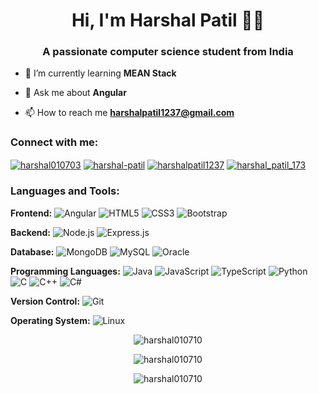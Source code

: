 <h1 align="center">Hi, I'm Harshal Patil 👨‍💻 </h1>
<h3 align="center">A passionate computer science student from India</h3>

- 🌱 I’m currently learning **MEAN Stack**

- 💬 Ask me about **Angular**

- 📫 How to reach me **harshalpatil1237@gmail.com**

<h3 align="left">Connect with me:</h3>
<p align="left">
  <a href="https://twitter.com/harshal010703" target="blank"><img align="center" src="https://img.shields.io/twitter/follow/harshal010703?style=social&logo=twitter" alt="harshal010703" /></a>
  <a href="https://linkedin.com/in/harshal-patil" target="blank"><img align="center" src="https://img.shields.io/badge/-harshal--patil-blue?style=flat-square&logo=linkedin&logoColor=white" alt="harshal-patil" /></a>
  <a href="https://www.hackerrank.com/harshalpatil1237" target="blank"><img align="center" src="https://img.shields.io/badge/-harshalpatil1237-2EC866?style=flat-square&logo=hackerrank&logoColor=white" alt="harshalpatil1237" /></a>
  <a href="https://www.leetcode.com/harshal_patil_173" target="blank"><img align="center" src="https://img.shields.io/badge/-harshal__patil__173-FFA116?style=flat-square&logo=leetcode&logoColor=white" alt="harshal_patil_173" /></a>
</p>

<h3 align="left">Languages and Tools:</h3>
<p align="left">
  <strong>Frontend:</strong>
  <img src="https://img.shields.io/badge/-Angular-DD0031?style=flat-square&logo=angular&logoColor=white" alt="Angular"/>
  <img src="https://img.shields.io/badge/-HTML5-E34F26?style=flat-square&logo=html5&logoColor=white" alt="HTML5"/>
  <img src="https://img.shields.io/badge/-CSS3-1572B6?style=flat-square&logo=css3&logoColor=white" alt="CSS3"/>
  <img src="https://img.shields.io/badge/-Bootstrap-563D7C?style=flat-square&logo=bootstrap&logoColor=white" alt="Bootstrap"/>
  
  <strong>Backend:</strong>
  <img src="https://img.shields.io/badge/-Node.js-339933?style=flat-square&logo=node.js&logoColor=white" alt="Node.js"/>
  <img src="https://img.shields.io/badge/-Express.js-000000?style=flat-square&logo=express&logoColor=white" alt="Express.js"/>
  
  <strong>Database:</strong>
  <img src="https://img.shields.io/badge/-MongoDB-47A248?style=flat-square&logo=mongodb&logoColor=white" alt="MongoDB"/>
  <img src="https://img.shields.io/badge/-MySQL-4479A1?style=flat-square&logo=mysql&logoColor=white" alt="MySQL"/>
  <img src="https://img.shields.io/badge/-Oracle-F80000?style=flat-square&logo=oracle&logoColor=white" alt="Oracle"/>
  
  <strong>Programming Languages:</strong>
  <img src="https://img.shields.io/badge/-Java-007396?style=flat-square&logo=java&logoColor=white" alt="Java"/>
  <img src="https://img.shields.io/badge/-JavaScript-F7DF1E?style=flat-square&logo=javascript&logoColor=white" alt="JavaScript"/>
  <img src="https://img.shields.io/badge/-TypeScript-3178C6?style=flat-square&logo=typescript&logoColor=white" alt="TypeScript"/>
  <img src="https://img.shields.io/badge/-Python-3776AB?style=flat-square&logo=python&logoColor=white" alt="Python"/>
  <img src="https://img.shields.io/badge/-C-00599C?style=flat-square&logo=c&logoColor=white" alt="C"/>
  <img src="https://img.shields.io/badge/-C++-00599C?style=flat-square&logo=cplusplus&logoColor=white" alt="C++"/>
  <img src="https://img.shields.io/badge/-C%23-239120?style=flat-square&logo=csharp&logoColor=white" alt="C#"/>
  
  <strong>Version Control:</strong>
  <img src="https://img.shields.io/badge/-Git-F05032?style=flat-square&logo=git&logoColor=white" alt="Git"/>
  
  <strong>Operating System:</strong>
  <img src="https://img.shields.io/badge/-Linux-FCC624?style=flat-square&logo=linux&logoColor=white" alt="Linux"/>
</p>

<p align="center">
  <img src="https://github-readme-stats.vercel.app/api/top-langs?username=harshal010710&show_icons=true&locale=en&layout=compact&theme=dark" alt="harshal010710" />
</p>

<p align="center">
  <img src="https://github-readme-stats.vercel.app/api?username=harshal010710&show_icons=true&locale=en&theme=dark" alt="harshal010710" />
</p>

<p align="center">
  <img src="https://github-readme-streak-stats.herokuapp.com/?user=harshal010710&theme=dark" alt="harshal010710" />
</p>

